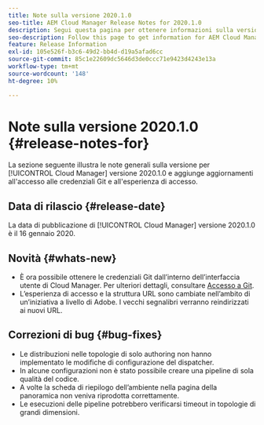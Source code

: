 ```yaml
---
title: Note sulla versione 2020.1.0
seo-title: AEM Cloud Manager Release Notes for 2020.1.0
description: Segui questa pagina per ottenere informazioni sulla versione 2020.1.0 di Cloud Manager
seo-description: Follow this page to get information for AEM Cloud Manager Release 2020.1.0
feature: Release Information
exl-id: 105e526f-b3c6-49d2-bb4d-d19a5afad6cc
source-git-commit: 85c1e22609dc5646d3de0ccc71e9423d4243e13a
workflow-type: tm+mt
source-wordcount: '148'
ht-degree: 10%

---
```


# Note sulla versione 2020.1.0 {#release-notes-for}

La sezione seguente illustra le note generali sulla versione per [!UICONTROL Cloud Manager] versione 2020.1.0 e aggiunge aggiornamenti all&#39;accesso alle credenziali Git e all&#39;esperienza di accesso.

## Data di rilascio {#release-date}

La data di pubblicazione di [!UICONTROL Cloud Manager] versione 2020.1.0 è il 16 gennaio 2020.

## Novità {#whats-new}

* È ora possibile ottenere le credenziali Git dall’interno dell’interfaccia utente di Cloud Manager. Per ulteriori dettagli, consultare [Accesso a Git](/help/managing-code/managing-repositories.md).
* L’esperienza di accesso e la struttura URL sono cambiate nell’ambito di un’iniziativa a livello di Adobe. I vecchi segnalibri verranno reindirizzati ai nuovi URL.


## Correzioni di bug {#bug-fixes}

* Le distribuzioni nelle topologie di solo authoring non hanno implementato le modifiche di configurazione del dispatcher.
* In alcune configurazioni non è stato possibile creare una pipeline di sola qualità del codice.
* A volte la scheda di riepilogo dell’ambiente nella pagina della panoramica non veniva riprodotta correttamente.
* Le esecuzioni delle pipeline potrebbero verificarsi timeout in topologie di grandi dimensioni.
